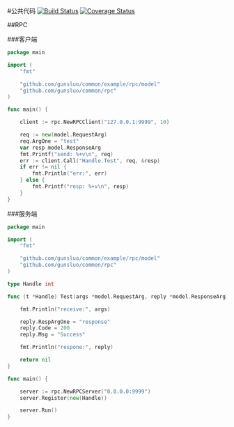 #公共代码 
[![Build Status](https://travis-ci.org/gunsluo/common.svg?branch=master)](https://travis-ci.org/gunsluo/common) [![Coverage Status](https://coveralls.io/repos/github/gunsluo/common/badge.svg)](https://coveralls.io/github/gunsluo/common)

##RPC

###客户端

```Go
package main

import (
	"fmt"

	"github.com/gunsluo/common/example/rpc/model"
	"github.com/gunsluo/common/rpc"
)

func main() {

	client := rpc.NewRPCClient("127.0.0.1:9999", 10)

	req := new(model.RequestArg)
	req.ArgOne = "test"
	var resp model.ResponseArg
	fmt.Printf("send: %+v\n", req)
	err := client.Call("Handle.Test", req, &resp)
	if err != nil {
		fmt.Println("err:", err)
	} else {
		fmt.Printf("resp: %+v\n", resp)
	}
}
```

###服务端

```Go
package main

import (
	"fmt"

	"github.com/gunsluo/common/example/rpc/model"
	"github.com/gunsluo/common/rpc"
)

type Handle int

func (t *Handle) Test(args *model.RequestArg, reply *model.ResponseArg) error {

	fmt.Println("receive:", args)

	reply.RespArgOne = "response"
	reply.Code = 200
	reply.Msg = "Success"

	fmt.Println("respone:", reply)

	return nil
}

func main() {

	server := rpc.NewRPCServer("0.0.0.0:9999")
	server.Register(new(Handle))

	server.Run()
}
```
